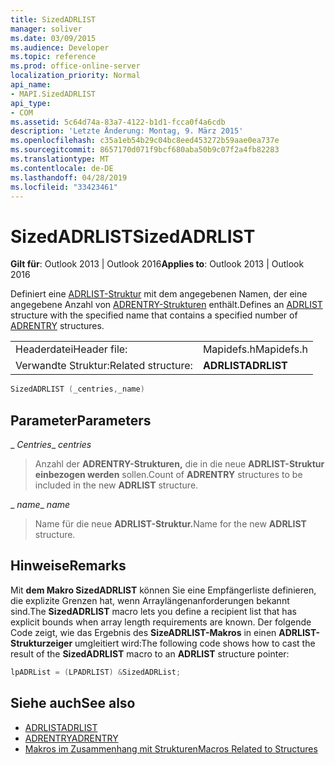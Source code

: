 ```yaml
---
title: SizedADRLIST
manager: soliver
ms.date: 03/09/2015
ms.audience: Developer
ms.topic: reference
ms.prod: office-online-server
localization_priority: Normal
api_name:
- MAPI.SizedADRLIST
api_type:
- COM
ms.assetid: 5c64d74a-83a7-4122-b1d1-fcca0f4a6cdb
description: 'Letzte Änderung: Montag, 9. März 2015'
ms.openlocfilehash: c35a1eb54b29c04bc8eed453272b59aae0ea737e
ms.sourcegitcommit: 8657170d071f9bcf680aba50b9c07f2a4fb82283
ms.translationtype: MT
ms.contentlocale: de-DE
ms.lasthandoff: 04/28/2019
ms.locfileid: "33423461"
---
```

# <a name="sizedadrlist"></a><span data-ttu-id="e2fc4-103">SizedADRLIST</span><span class="sxs-lookup"><span data-stu-id="e2fc4-103">SizedADRLIST</span></span>

<span data-ttu-id="e2fc4-104">**Gilt für**: Outlook 2013 | Outlook 2016</span><span class="sxs-lookup"><span data-stu-id="e2fc4-104">**Applies to**: Outlook 2013 | Outlook 2016</span></span> 
  
<span data-ttu-id="e2fc4-105">Definiert eine [ADRLIST-Struktur](adrlist.md) mit dem angegebenen Namen, der eine angegebene Anzahl von [ADRENTRY-Strukturen](adrentry.md) enthält.</span><span class="sxs-lookup"><span data-stu-id="e2fc4-105">Defines an [ADRLIST](adrlist.md) structure with the specified name that contains a specified number of [ADRENTRY](adrentry.md) structures.</span></span> 
  
|||
|:-----|:-----|
|<span data-ttu-id="e2fc4-106">Headerdatei</span><span class="sxs-lookup"><span data-stu-id="e2fc4-106">Header file:</span></span>  <br/> |<span data-ttu-id="e2fc4-107">Mapidefs.h</span><span class="sxs-lookup"><span data-stu-id="e2fc4-107">Mapidefs.h</span></span>  <br/> |
|<span data-ttu-id="e2fc4-108">Verwandte Struktur:</span><span class="sxs-lookup"><span data-stu-id="e2fc4-108">Related structure:</span></span>  <br/> |<span data-ttu-id="e2fc4-109">**ADRLIST**</span><span class="sxs-lookup"><span data-stu-id="e2fc4-109">**ADRLIST**</span></span> <br/> |
   
```cpp
SizedADRLIST (_centries,_name)
```

## <a name="parameters"></a><span data-ttu-id="e2fc4-110">Parameter</span><span class="sxs-lookup"><span data-stu-id="e2fc4-110">Parameters</span></span>

<span data-ttu-id="e2fc4-111">_ _Centries_</span><span class="sxs-lookup"><span data-stu-id="e2fc4-111">_ _centries_</span></span>
  
> <span data-ttu-id="e2fc4-112">Anzahl der **ADRENTRY-Strukturen,** die in die neue **ADRLIST-Struktur einbezogen werden** sollen.</span><span class="sxs-lookup"><span data-stu-id="e2fc4-112">Count of **ADRENTRY** structures to be included in the new **ADRLIST** structure.</span></span> 
    
<span data-ttu-id="e2fc4-113">_ _name_</span><span class="sxs-lookup"><span data-stu-id="e2fc4-113">_ _name_</span></span>
  
> <span data-ttu-id="e2fc4-114">Name für die neue **ADRLIST-Struktur.**</span><span class="sxs-lookup"><span data-stu-id="e2fc4-114">Name for the new **ADRLIST** structure.</span></span> 
    
## <a name="remarks"></a><span data-ttu-id="e2fc4-115">Hinweise</span><span class="sxs-lookup"><span data-stu-id="e2fc4-115">Remarks</span></span>

<span data-ttu-id="e2fc4-116">Mit **dem Makro SizedADRLIST** können Sie eine Empfängerliste definieren, die explizite Grenzen hat, wenn Arraylängenanforderungen bekannt sind.</span><span class="sxs-lookup"><span data-stu-id="e2fc4-116">The **SizedADRLIST** macro lets you define a recipient list that has explicit bounds when array length requirements are known.</span></span> <span data-ttu-id="e2fc4-117">Der folgende Code zeigt, wie das Ergebnis des **SizeADRLIST-Makros** in einen **ADRLIST-Strukturzeiger** umgleitiert wird:</span><span class="sxs-lookup"><span data-stu-id="e2fc4-117">The following code shows how to cast the result of the **SizedADRLIST** macro to an **ADRLIST** structure pointer:</span></span> 
  
```cpp
lpADRList = (LPADRLIST) &SizedADRList;
```

## <a name="see-also"></a><span data-ttu-id="e2fc4-118">Siehe auch</span><span class="sxs-lookup"><span data-stu-id="e2fc4-118">See also</span></span>

- [<span data-ttu-id="e2fc4-119">ADRLIST</span><span class="sxs-lookup"><span data-stu-id="e2fc4-119">ADRLIST</span></span>](adrlist.md)
- [<span data-ttu-id="e2fc4-120">ADRENTRY</span><span class="sxs-lookup"><span data-stu-id="e2fc4-120">ADRENTRY</span></span>](adrentry.md)
- [<span data-ttu-id="e2fc4-121">Makros im Zusammenhang mit Strukturen</span><span class="sxs-lookup"><span data-stu-id="e2fc4-121">Macros Related to Structures</span></span>](macros-related-to-structures.md)

